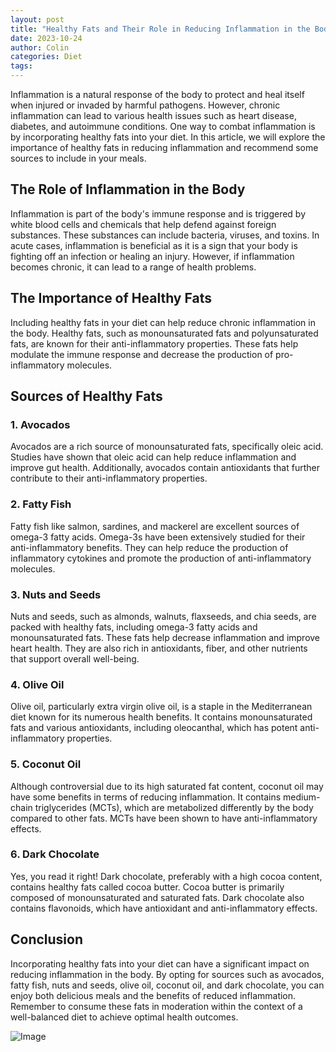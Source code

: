 ```yaml
---
layout: post
title: "Healthy Fats and Their Role in Reducing Inflammation in the Body"
date: 2023-10-24
author: Colin
categories: Diet
tags: 
---
```


Inflammation is a natural response of the body to protect and heal itself when injured or invaded by harmful pathogens. However, chronic inflammation can lead to various health issues such as heart disease, diabetes, and autoimmune conditions. One way to combat inflammation is by incorporating healthy fats into your diet. In this article, we will explore the importance of healthy fats in reducing inflammation and recommend some sources to include in your meals.

## The Role of Inflammation in the Body

Inflammation is part of the body's immune response and is triggered by white blood cells and chemicals that help defend against foreign substances. These substances can include bacteria, viruses, and toxins. In acute cases, inflammation is beneficial as it is a sign that your body is fighting off an infection or healing an injury. However, if inflammation becomes chronic, it can lead to a range of health problems.

## The Importance of Healthy Fats

Including healthy fats in your diet can help reduce chronic inflammation in the body. Healthy fats, such as monounsaturated fats and polyunsaturated fats, are known for their anti-inflammatory properties. These fats help modulate the immune response and decrease the production of pro-inflammatory molecules.

## Sources of Healthy Fats

### 1. Avocados

Avocados are a rich source of monounsaturated fats, specifically oleic acid. Studies have shown that oleic acid can help reduce inflammation and improve gut health. Additionally, avocados contain antioxidants that further contribute to their anti-inflammatory properties.

### 2. Fatty Fish

Fatty fish like salmon, sardines, and mackerel are excellent sources of omega-3 fatty acids. Omega-3s have been extensively studied for their anti-inflammatory benefits. They can help reduce the production of inflammatory cytokines and promote the production of anti-inflammatory molecules.

### 3. Nuts and Seeds

Nuts and seeds, such as almonds, walnuts, flaxseeds, and chia seeds, are packed with healthy fats, including omega-3 fatty acids and monounsaturated fats. These fats help decrease inflammation and improve heart health. They are also rich in antioxidants, fiber, and other nutrients that support overall well-being.

### 4. Olive Oil

Olive oil, particularly extra virgin olive oil, is a staple in the Mediterranean diet known for its numerous health benefits. It contains monounsaturated fats and various antioxidants, including oleocanthal, which has potent anti-inflammatory properties.

### 5. Coconut Oil

Although controversial due to its high saturated fat content, coconut oil may have some benefits in terms of reducing inflammation. It contains medium-chain triglycerides (MCTs), which are metabolized differently by the body compared to other fats. MCTs have been shown to have anti-inflammatory effects.

### 6. Dark Chocolate

Yes, you read it right! Dark chocolate, preferably with a high cocoa content, contains healthy fats called cocoa butter. Cocoa butter is primarily composed of monounsaturated and saturated fats. Dark chocolate also contains flavonoids, which have antioxidant and anti-inflammatory effects.

## Conclusion

Incorporating healthy fats into your diet can have a significant impact on reducing inflammation in the body. By opting for sources such as avocados, fatty fish, nuts and seeds, olive oil, coconut oil, and dark chocolate, you can enjoy both delicious meals and the benefits of reduced inflammation. Remember to consume these fats in moderation within the context of a well-balanced diet to achieve optimal health outcomes.

![Image](https://source.unsplash.com/1600x900/?nutrition)